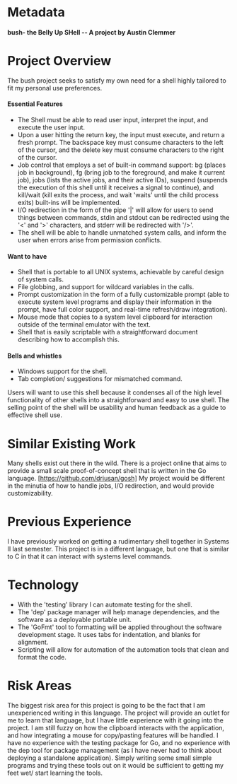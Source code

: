 # Metadata 

#### bush- the Belly Up SHell    --    A project by Austin Clemmer



# Project Overview

The bush project seeks to satisfy my own need for a shell highly tailored to fit my personal use preferences.  

#### Essential Features

 - The Shell must be able to read user input, interpret the input, and execute the user input.
- Upon a user hitting the return key, the input must execute, and return a fresh prompt.  The backspace key must consume characters to the left of the cursor, and the delete key must consume characters to the right of the cursor.
- Job control that employs a set of built-in command support: bg (places job in background), fg (bring job to the foreground, and make it current job), jobs (lists the active jobs, and their active IDs), suspend (suspends the execution of this shell until it receives a signal to continue), and kill/wait (kill exits the process, and wait 'waits' until the child process exits) built-ins will be implemented.
- I/O redirection in the form of the pipe '|' will allow for users to send things between commands, stdin and stdout can be redirected using the '<' and '>' characters, and stderr will be redirected with '/>'.
- The shell will be able to handle unmatched system calls, and inform the user when errors arise from permission conflicts.

#### Want to have

- Shell that is portable to all UNIX systems, achievable by careful design of system calls.
- File globbing, and support for wildcard variables in the calls.
- Prompt customization in the form of a fully customizable prompt (able to execute system level programs and display their information in the prompt, have full color support, and real-time refresh/draw integration).
- Mouse mode that copies to a system level clipboard for interaction outside of the terminal emulator with the text.
- Shell that is easily scriptable with a straightforward document describing how to accomplish this.

#### Bells and whistles

- Windows support for the shell.
- Tab completion/ suggestions for mismatched command.

Users will want to use this shell because it condenses all of the high level functionality of other shells into a straightforward and easy to use shell.  The selling point of the shell will be usability and human feedback as a guide to effective shell use.



# Similar Existing Work

Many shells exist out there in the wild.  There is a project online that aims to provide a small scale proof-of-concept shell that is written in the Go language.  [https://github.com/driusan/gosh] My project would be different in the minutia of how to handle jobs, I/O redirection, and would provide customizability.



# Previous Experience

I have previously worked on getting a rudimentary shell together in Systems II last semester.  This project is in a different language, but one that is similar to C in that it can interact with systems level commands.



# Technology

- With the 'testing' library I can automate testing for the shell.
- The 'dep' package manager will help manage dependencies, and the software as a deployable portable unit.
- The 'GoFmt' tool to formatting will be applied throughout the software development stage.  It uses tabs for indentation, and blanks for alignment. 
- Scripting will allow for automation of the automation tools that clean and format the code.



# Risk Areas

The biggest risk area for this project is going to be the fact that I am unexperienced writing in this language.  The project will provide an outlet for me to learn that language, but I have little experience with it going into the project.  I am still fuzzy on how the clipboard interacts with the application, and how integrating a mouse for copy/pasting features will be handled.  I have no experience with the testing package for Go, and no experience with the dep tool for package management (as I have never had to think about deploying a standalone application).  Simply writing some small simple programs and trying these tools out on it would be sufficient to getting my feet wet/ start learning the tools.

